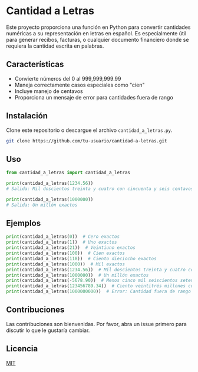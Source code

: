 # Cantidad a Letras

Este proyecto proporciona una función en Python para convertir cantidades numéricas a su representación en letras en español. Es especialmente útil para generar recibos, facturas, o cualquier documento financiero donde se requiera la cantidad escrita en palabras.

## Características

- Convierte números del 0 al 999,999,999.99
- Maneja correctamente casos especiales como "cien"
- Incluye manejo de centavos
- Proporciona un mensaje de error para cantidades fuera de rango

## Instalación

Clone este repositorio o descargue el archivo `cantidad_a_letras.py`.

```bash
git clone https://github.com/tu-usuario/cantidad-a-letras.git
```

## Uso

```python
from cantidad_a_letras import cantidad_a_letras

print(cantidad_a_letras(1234.56))
# Salida: Mil doscientos treinta y cuatro con cincuenta y seis centavos

print(cantidad_a_letras(1000000))
# Salida: Un millón exactos
```

## Ejemplos

```python
print(cantidad_a_letras(0))  # Cero exactos
print(cantidad_a_letras(1))  # Uno exactos
print(cantidad_a_letras(21))  # Veintiuno exactos
print(cantidad_a_letras(100))  # Cien exactos
print(cantidad_a_letras(118))  # Ciento dieciocho exactos
print(cantidad_a_letras(1000))  # Mil exactos
print(cantidad_a_letras(1234.56))  # Mil doscientos treinta y cuatro con cincuenta y seis centavos
print(cantidad_a_letras(1000000))  # Un millón exactos
print(cantidad_a_letras(-5678.90))  # Menos cinco mil seiscientos setenta y ocho con noventa centavos
print(cantidad_a_letras(123456789.34))  # Ciento veintitrés millones cuatrocientos cincuenta y seis mil setecientos ochenta y nueve con treinta y cuatro centavos
print(cantidad_a_letras(1000000000))  # Error: Cantidad fuera de rango
```

## Contribuciones

Las contribuciones son bienvenidas. Por favor, abra un issue primero para discutir lo que le gustaría cambiar.

## Licencia

[MIT](https://choosealicense.com/licenses/mit/)
